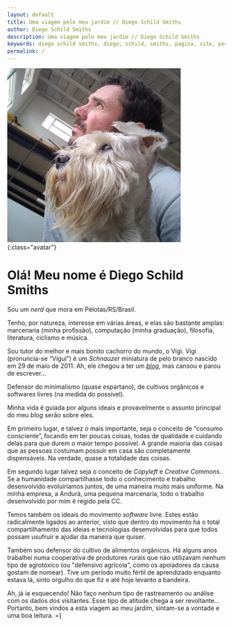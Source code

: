 ```yaml
---
layout: default
title: Uma viagem pelo meu jardim // Diego Schild Smiths
author: Diego Schild Smiths
description: Uma viagem pelo meu jardim // Diego Schild Smiths
keywords: diego schild smiths, diego, schild, smiths, pagina, site, pessoal, blog
permalink: /
---
```


![eu](/images/pages/eu.webp){:class="avatar"}

# Olá! Meu nome é Diego Schild Smiths

Sou um _nerd_ que mora em Pelotas/RS/Brasil.

Tenho, por natureza, interesse em várias áreas, e elas são bastante amplas: marcenaria (minha profissão), computação (minha graduação), filosofia, literatura, ciclismo e música.

Sou tutor do melhor e mais bonito cachorro do mundo, o Vígi. Vígi (pronuncia-se “Vígui”) é um _Schnauzer_ miniatura de pelo branco nascido em 29 de maio de 2011. Ah, ele chegou a ter um [_blog_](https://sobrebarbasebigodes.wordpress.com/), mas cansou e parou de escrever…

Defensor do minimalismo (quase espartano), de cultivos orgânicos e softwares livres (na medida do possível).

Minha vida é guiada por alguns ideais e provavelmente o assunto principal do meu _blog_ serão sobre eles.

Em primeiro lugar, e talvez o mais importante, seja o conceito de “consumo consciente”, focando em ter poucas coisas, todas de qualidade e cuidando delas para que durem o maior tempo possível. A grande maioria das coisas que as pessoas costumam possuir em casa são completamente dispensáveis. Na verdade, quase a totalidade das coisas.

Em segundo lugar talvez seja o conceito de _Copyleft_ e _Creative Commons_. Se a humanidade compartilhasse todo o conhecimento e trabalho desenvolvido evoluiríamos juntos, de uma maneira muito mais uniforme. Na minha empresa, a Andurá, uma pequena marcenaria, todo o trabalho desenvolvido por mim é regido pela CC.

Temos também os ideais do movimento _software_ livre. Estes estão radicalmente ligados ao anterior, visto que dentro do movimento há o total compartilhamento das ideias e tecnologias desenvolvidas para que todos possam usufruir e ajudar da maneira que quiser.

Também sou defensor do cultivo de alimentos orgânicos. Há alguns anos trabalhei numa cooperativa de produtores rurais que não utilizavam nenhum tipo de agrotóxico (ou "defensivo agrícola", como os apoiadores da causa gostam de nomear). Tive um período muito fértil de aprendizado enquanto estava lá, sinto orgulho do que fiz e até hoje levanto a bandeira.

Ah, já ia esquecendo! Não faço nenhum tipo de rastreamento ou análise com os dados dos visitantes. Esse tipo de atitude chega a ser revoltante… Portanto, bem vindos a esta viagem ao meu jardim, sintam-se a vontade e uma boa leitura. =]
